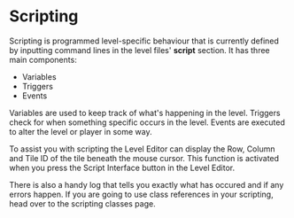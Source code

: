 # Scripting

Scripting is programmed level-specific behaviour that is currently defined by inputting command lines in the level files' ****script**** section. It has three main components:
* Variables
* Triggers
* Events

Variables are used to keep track of what's happening in the level. Triggers check for when something specific occurs in the level. Events are executed to alter the level or player in some way.

To assist you with scripting the Level Editor can display the Row, Column and Tile ID of the tile beneath the mouse cursor. This function is activated when you press the Script Interface button in the Level Editor.

There is also a handy log that tells you exactly what has occured and if any errors happen.
If you are going to use class references in your scripting, head over to the scripting classes page.
